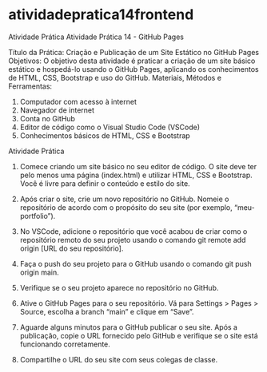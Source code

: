 # atividadepratica14frontend

Atividade Prática
Atividade Prática 14 - GitHub Pages

Título da Prática: Criação e Publicação de um Site Estático no GitHub Pages
Objetivos: O objetivo desta atividade é praticar a criação de um site básico estático e hospedá-lo usando o GitHub Pages, aplicando os conhecimentos de HTML, CSS, Bootstrap e uso do GitHub.
Materiais, Métodos e Ferramentas:
1. Computador com acesso à internet
2. Navegador de internet
3. Conta no GitHub
4. Editor de código como o Visual Studio Code (VSCode)
5. Conhecimentos básicos de HTML, CSS e Bootstrap

Atividade Prática

1. Comece criando um site básico no seu editor de código. O site deve ter pelo menos uma página (index.html) e utilizar HTML, CSS e Bootstrap. Você é livre para definir o conteúdo e estilo do site.

2. Após criar o site, crie um novo repositório no GitHub. Nomeie o repositório de acordo com o propósito do seu site (por exemplo, “meu-portfolio”).

3. No VSCode, adicione o repositório que você acabou de criar como o repositório remoto do seu projeto usando o comando git remote add origin [URL do seu repositório].

4. Faça o push do seu projeto para o GitHub usando o comando git push origin main.

5. Verifique se o seu projeto aparece no repositório no GitHub.

6. Ative o GitHub Pages para o seu repositório. Vá para Settings > Pages > Source, escolha a branch “main” e clique em “Save”.

7. Aguarde alguns minutos para o GitHub publicar o seu site. Após a publicação, copie o URL fornecido pelo GitHub e verifique se o site está funcionando corretamente.

8. Compartilhe o URL do seu site com seus colegas de classe.
